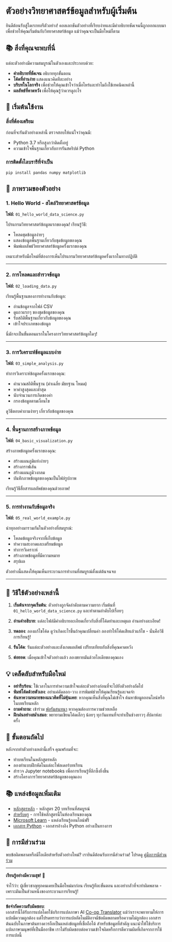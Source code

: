 <!--
CO_OP_TRANSLATOR_METADATA:
{
  "original_hash": "9bef7fd96c8f262339933117d9b3e342",
  "translation_date": "2025-10-03T13:02:47+00:00",
  "source_file": "examples/README.md",
  "language_code": "th"
}
-->
# ตัวอย่างวิทยาศาสตร์ข้อมูลสำหรับผู้เริ่มต้น

ยินดีต้อนรับสู่ไดเรกทอรีตัวอย่าง! คอลเลกชันตัวอย่างที่เรียบง่ายและมีคำอธิบายชัดเจนนี้ถูกออกแบบมาเพื่อช่วยให้คุณเริ่มต้นกับวิทยาศาสตร์ข้อมูล แม้ว่าคุณจะเป็นมือใหม่ก็ตาม

## 📚 สิ่งที่คุณจะพบที่นี่

แต่ละตัวอย่างมีความสมบูรณ์ในตัวเองและประกอบด้วย:
- **คำอธิบายที่ชัดเจน** อธิบายทุกขั้นตอน
- **โค้ดที่อ่านง่าย** แสดงแนวคิดทีละอย่าง
- **บริบทในโลกจริง** เพื่อช่วยให้คุณเข้าใจว่าเมื่อไหร่และทำไมถึงใช้เทคนิคเหล่านี้
- **ผลลัพธ์ที่คาดหวัง** เพื่อให้คุณรู้ว่าควรดูอะไร

## 🚀 เริ่มต้นใช้งาน

### สิ่งที่ต้องเตรียม
ก่อนที่จะรันตัวอย่างเหล่านี้ ตรวจสอบให้แน่ใจว่าคุณมี:
- Python 3.7 หรือสูงกว่าติดตั้งอยู่
- ความเข้าใจพื้นฐานเกี่ยวกับการรันสคริปต์ Python

### การติดตั้งไลบรารีที่จำเป็น
```bash
pip install pandas numpy matplotlib
```

## 📖 ภาพรวมของตัวอย่าง

### 1. Hello World - สไตล์วิทยาศาสตร์ข้อมูล
**ไฟล์:** `01_hello_world_data_science.py`

โปรแกรมวิทยาศาสตร์ข้อมูลแรกของคุณ! เรียนรู้วิธี:
- โหลดชุดข้อมูลง่ายๆ
- แสดงข้อมูลพื้นฐานเกี่ยวกับชุดข้อมูลของคุณ
- พิมพ์ผลลัพธ์วิทยาศาสตร์ข้อมูลครั้งแรกของคุณ

เหมาะสำหรับมือใหม่ที่ต้องการเห็นโปรแกรมวิทยาศาสตร์ข้อมูลครั้งแรกในทางปฏิบัติ

---

### 2. การโหลดและสำรวจข้อมูล
**ไฟล์:** `02_loading_data.py`

เรียนรู้พื้นฐานของการทำงานกับข้อมูล:
- อ่านข้อมูลจากไฟล์ CSV
- ดูแถวแรกๆ ของชุดข้อมูลของคุณ
- รับสถิติพื้นฐานเกี่ยวกับข้อมูลของคุณ
- เข้าใจประเภทของข้อมูล

นี่มักจะเป็นขั้นตอนแรกในโครงการวิทยาศาสตร์ข้อมูลใดๆ!

---

### 3. การวิเคราะห์ข้อมูลแบบง่าย
**ไฟล์:** `03_simple_analysis.py`

ทำการวิเคราะห์ข้อมูลครั้งแรกของคุณ:
- คำนวณสถิติพื้นฐาน (ค่าเฉลี่ย มัธยฐาน โหมด)
- หาค่าสูงสุดและต่ำสุด
- นับจำนวนการเกิดของค่า
- กรองข้อมูลตามเงื่อนไข

ดูวิธีตอบคำถามง่ายๆ เกี่ยวกับข้อมูลของคุณ

---

### 4. พื้นฐานการสร้างภาพข้อมูล
**ไฟล์:** `04_basic_visualization.py`

สร้างภาพข้อมูลครั้งแรกของคุณ:
- สร้างแผนภูมิแท่งง่ายๆ
- สร้างกราฟเส้น
- สร้างแผนภูมิวงกลม
- บันทึกภาพข้อมูลของคุณเป็นไฟล์รูปภาพ

เรียนรู้วิธีสื่อสารผลลัพธ์ของคุณด้วยภาพ!

---

### 5. การทำงานกับข้อมูลจริง
**ไฟล์:** `05_real_world_example.py`

นำทุกอย่างมารวมกันในตัวอย่างที่สมบูรณ์:
- โหลดข้อมูลจริงจากที่เก็บข้อมูล
- ทำความสะอาดและเตรียมข้อมูล
- ทำการวิเคราะห์
- สร้างภาพข้อมูลที่มีความหมาย
- สรุปผล

ตัวอย่างนี้แสดงให้คุณเห็นกระบวนการทำงานที่สมบูรณ์ตั้งแต่ต้นจนจบ

---

## 🎯 วิธีใช้ตัวอย่างเหล่านี้

1. **เริ่มต้นจากจุดเริ่มต้น**: ตัวอย่างถูกจัดลำดับตามความยาก เริ่มต้นที่ `01_hello_world_data_science.py` และทำตามลำดับไปเรื่อยๆ

2. **อ่านคำอธิบาย**: แต่ละไฟล์มีคำอธิบายละเอียดเกี่ยวกับสิ่งที่โค้ดทำและเหตุผล อ่านอย่างละเอียด!

3. **ทดลอง**: ลองแก้ไขโค้ด ดูว่าเกิดอะไรขึ้นถ้าคุณเปลี่ยนค่า ลองทำให้โค้ดเสียแล้วแก้ไข - นั่นคือวิธีการเรียนรู้!

4. **รันโค้ด**: รันแต่ละตัวอย่างและสังเกตผลลัพธ์ เปรียบเทียบกับสิ่งที่คุณคาดหวัง

5. **ต่อยอด**: เมื่อคุณเข้าใจตัวอย่างแล้ว ลองขยายมันด้วยไอเดียของคุณเอง

## 💡 เคล็ดลับสำหรับมือใหม่

- **อย่ารีบร้อน**: ใช้เวลาในการทำความเข้าใจแต่ละตัวอย่างก่อนที่จะไปยังตัวอย่างถัดไป
- **พิมพ์โค้ดด้วยตัวเอง**: อย่าแค่คัดลอก-วาง การพิมพ์ช่วยให้คุณเรียนรู้และจดจำ
- **ค้นหาความหมายของแนวคิดที่ไม่คุ้นเคย**: หากคุณเห็นสิ่งที่คุณไม่เข้าใจ ค้นหาข้อมูลออนไลน์หรือในบทเรียนหลัก
- **ถามคำถาม**: เข้าร่วม [ฟอรัมสนทนา](https://github.com/microsoft/Data-Science-For-Beginners/discussions) หากคุณต้องการความช่วยเหลือ
- **ฝึกฝนอย่างสม่ำเสมอ**: พยายามเขียนโค้ดเล็กๆ น้อยๆ ทุกวันแทนที่จะทำเป็นช่วงยาวๆ สัปดาห์ละครั้ง

## 🔗 ขั้นตอนถัดไป

หลังจากทำตัวอย่างเหล่านี้เสร็จ คุณพร้อมที่จะ:
- ทำบทเรียนในหลักสูตรหลัก
- ลองทำแบบฝึกหัดในแต่ละโฟลเดอร์บทเรียน
- สำรวจ Jupyter notebooks เพื่อการเรียนรู้ที่ลึกซึ้งยิ่งขึ้น
- สร้างโครงการวิทยาศาสตร์ข้อมูลของคุณเอง

## 📚 แหล่งข้อมูลเพิ่มเติม

- [หลักสูตรหลัก](../README.md) - หลักสูตร 20 บทเรียนที่สมบูรณ์
- [สำหรับครู](../for-teachers.md) - การใช้หลักสูตรนี้ในห้องเรียนของคุณ
- [Microsoft Learn](https://docs.microsoft.com/learn/) - แหล่งเรียนรู้ออนไลน์ฟรี
- [เอกสาร Python](https://docs.python.org/3/) - เอกสารอ้างอิง Python อย่างเป็นทางการ

## 🤝 การมีส่วนร่วม

พบข้อผิดพลาดหรือมีไอเดียสำหรับตัวอย่างใหม่? เรายินดีต้อนรับการมีส่วนร่วม! โปรดดู [คู่มือการมีส่วนร่วม](../CONTRIBUTING.md)

---

**เรียนรู้อย่างมีความสุข! 🎉**

จำไว้ว่า: ผู้เชี่ยวชาญทุกคนเคยเป็นมือใหม่มาก่อน เรียนรู้ทีละขั้นตอน และอย่ากลัวที่จะทำผิดพลาด - เพราะมันเป็นส่วนหนึ่งของกระบวนการเรียนรู้!

---

**ข้อจำกัดความรับผิดชอบ**:  
เอกสารนี้ได้รับการแปลโดยใช้บริการแปลภาษา AI [Co-op Translator](https://github.com/Azure/co-op-translator) แม้ว่าเราจะพยายามให้การแปลมีความถูกต้อง แต่โปรดทราบว่าการแปลอัตโนมัติอาจมีข้อผิดพลาดหรือความไม่ถูกต้อง เอกสารต้นฉบับในภาษาต้นทางควรถือเป็นแหล่งข้อมูลที่เชื่อถือได้ สำหรับข้อมูลที่สำคัญ แนะนำให้ใช้บริการแปลภาษามนุษย์ที่เป็นมืออาชีพ เราไม่รับผิดชอบต่อความเข้าใจผิดหรือการตีความผิดที่เกิดจากการใช้การแปลนี้